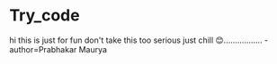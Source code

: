 # Try_code
hi this is just for fun 
don't take this too serious 
just chill 😊.................
 -author=Prabhakar Maurya